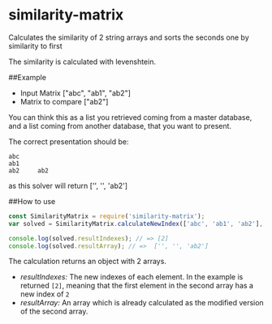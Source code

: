 # similarity-matrix
Calculates the similarity of 2 string arrays and sorts the seconds one by similarity to first

The similarity is calculated with levenshtein.

##Example
- Input Matrix ["abc", "ab1", "ab2"]
- Matrix to compare ["ab2"]

You can think this as a list you retrieved coming from a master database, and a list coming from another database, that you want to present.

The correct presentation should be:
```
abc     
ab1     
ab2     ab2
```
as this solver will return ['', '', 'ab2']

##How to use

```javascript
const SimilarityMatrix = require('similarity-matrix');
var solved = SimilarityMatrix.calculateNewIndex(['abc', 'ab1', 'ab2'], ['ab2']);

console.log(solved.resultIndexes); // => [2]
console.log(solved.resultArray); // =>  ['', '', 'ab2']

```
The calculation returns an object with 2 arrays. 
- *resultIndexes:* The new indexes of each element. In the example is returned `[2]`, meaning that the first element in the second array has a new index of `2`
- *resultArray:* An array which is already calculated as the modified version of the second array.
